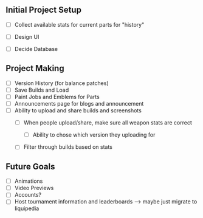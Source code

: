 ## Initial Project Setup
- [ ] Collect available stats for current parts for "history"
- [ ] Design UI
- [ ] Decide Database


## Project Making
- [ ] Version History (for balance patches)
- [ ] Save Builds and Load
- [ ] Paint Jobs and Emblems for Parts
- [ ] Announcements page for blogs and announcement
- [ ] Ability to upload and share builds and screenshots
    - [ ] When people upload/share, make sure all weapon stats are correct
        - [ ] Ability to chose which version they uploading for
    - [ ] Filter through builds based on stats


## Future Goals
- [ ] Animations
- [ ] Video Previews
- [ ] Accounts?
- [ ] Host tournament information and leaderboards --> maybe just migrate to liquipedia